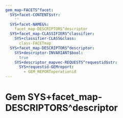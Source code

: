 ```yaml
---
gem_map-FACETS^facet:
  SYS+facet-CONTENT$str:
    ''
  SYS+facet-NAME&%:
    facet_map-DESCRIPTORS^descriptor
  SYS+facet_map-CLASSIFIERS^classifier:
    SYS+classifier-CLASS&class:
      class-FACETmap
  SYS+facet_map-DESCRIPTORS^descriptor:
    SYS+descriptor-INVARIANT$bool:
      true
    SYS+descriptor_mapvec-REQUESTS^requestid$str:
      SYS+requestid-GEMreport:
        - GEM_REPORToperationid
---
```

# Gem SYS+facet_map-DESCRIPTORS^descriptor

